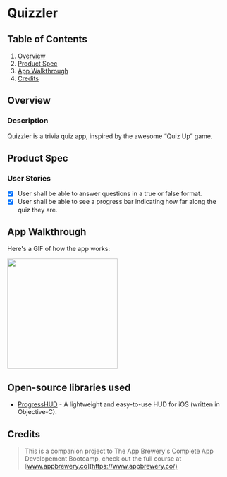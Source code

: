 # Quizzler

## Table of Contents
1. [Overview](#Overview)
2. [Product Spec](#Product-Spec)
3. [App Walkthrough](#App-Walkthrough)
4. [Credits](#Credits)

## Overview
### Description

Quizzler is a trivia quiz app, inspired by the awesome “Quiz Up” game.

## Product Spec
### User Stories

- [X] User shall be able to answer questions in a true or false format.
- [X] User shall be able to see a progress bar indicating how far along the quiz they are.

## App Walkthrough

Here's a GIF of how the app works:

<img src="ADD_GIF_LINK" width=250><br>

## Open-source libraries used

- [ProgressHUD](https://github.com/relatedcode/ProgressHUD) - A lightweight and easy-to-use HUD for iOS (written in Objective-C).

## Credits

>This is a companion project to The App Brewery's Complete App Developement Bootcamp, check out the full course at [www.appbrewery.co](https://www.appbrewery.co/)
